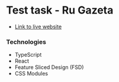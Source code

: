 # Test task - Ru Gazeta

- [Link to live website]()

### Technologies

- TypeScript
- React
- Feature Sliced Design (FSD)
- CSS Modules
